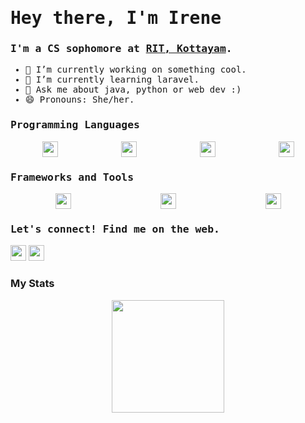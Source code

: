 <samp>
    <h1> Hey there, I'm Irene </h1>
    <h3> I'm a CS sophomore at <a href="http://www.rit.ac.in/">RIT, Kottayam</a>.</h3>
<!--     <img align='right' src="https://media.giphy.com/media/ieyl9zmCjO4b4t6qoY/giphy.gif" width="230"> -->
    <ul>
        <li>🔭 I’m currently working on something cool.</li>
        <li>🌱 I’m currently learning laravel.</li>
        <li>💬 Ask me about java, python or web dev :)</li>
        <li>😄 Pronouns: She/her.</li>
    </ul>

<h3> Programming Languages </h3>

<div style="display: flex; justify-content: space-around">
    <img height="25" src="https://img.shields.io/badge/-Java-000?&logo=Java" />
    <img height="25" src="https://img.shields.io/badge/-JavaScript-000?&logo=JavaScript" />
    <img height="25" src="https://img.shields.io/badge/-Python-000?&logo=Python" />
    <img height="25" src="https://img.shields.io/badge/-PHP-000?&logo=Php" />
</div>

<h3> Frameworks and Tools </h3>

<div style="display: flex; justify-content: space-around">
    <img height="25" src="https://img.shields.io/badge/-Svelte-000?&logo=Svelte" />
    <img height="25" src="https://img.shields.io/badge/-Django-000?&logo=Django" />
    <img height="25" src="https://img.shields.io/badge/-Flutter-000?&logo=Flutter" />
</div>

<h3> Let's connect! Find me on the web. </h3>
</samp>

[<img height="25" src = "https://img.shields.io/badge/-gmail-000?&logo=gmail">][gmail] 
[<img height="25" src="https://img.shields.io/badge/-linkedin-000?&logo=linkedin" />][linkedin]
<br />

<h3> My Stats </h3>
<div style="display: flex; justify-content: space-around">
    <img src="https://github-readme-stats-drab-iota.vercel.app/api?username=irenekurien&count_private=true&show_icons=true&layout=compact&hide_border=true&theme=nightowl&bg_color=0D1117" height="180px" />
<!-- 
<img align="left" alt="Irene's Language Stats" src="https://github-readme-stats.vercel.app/api/top-langs/?username=irenekurien&langs_count=10&count_private=true&show_icons=true&layout=compact&hide=html%22&hide_border=true&theme=nightowl&bg_color=0D1117" />  -->
</div>
</details>

[linkedin]: https://www.linkedin.com/in/ireneanna/
[gmail]: irenekurien01@gmail.com
